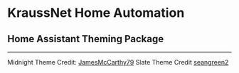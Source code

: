 # KraussNet Home Automation
## Home Assistant Theming Package
---

Midnight Theme Credit: [JamesMcCarthy79](https://raw.githubusercontent.com/JamesMcCarthy79/Home-Assistant-Config/master/config/packages/theme_control/theme_control.yaml)
Slate Theme Credit [seangreen2](https://github.com/seangreen2/slate_theme/blob/master/themes/slate.yaml)
